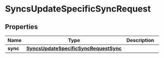 

# SyncsUpdateSpecificSyncRequest


## Properties

| Name | Type | Description | Notes |
|------------ | ------------- | ------------- | -------------|
|**sync** | [**SyncsUpdateSpecificSyncRequestSync**](SyncsUpdateSpecificSyncRequestSync.md) |  |  [optional] |



